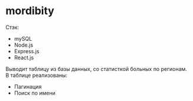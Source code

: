 # mordibity
Стэк:
- mySQL 
- Node.js
- Express.js
- React.js

Выводит таблицу из базы данных, со статисткой больных по регионам.
В таблице реализованы: 
- Пагинация
- Поиск по имени
